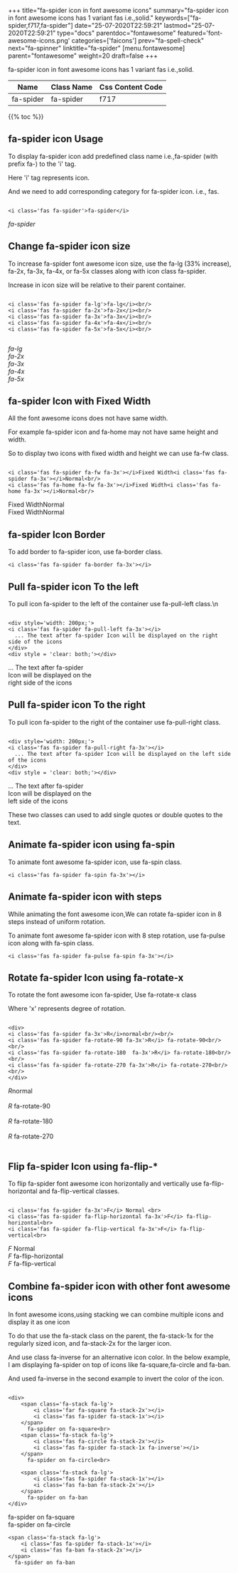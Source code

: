 +++
title="fa-spider icon in font awesome icons"
summary="fa-spider icon in font awesome icons has 1 variant fas i.e.,solid."
keywords=["fa-spider,f717,fa-spider"]
date="25-07-2020T22:59:21"
lastmod="25-07-2020T22:59:21"
type="docs"
parentdoc="fontawesome"
featured='font-awesome-icons.png'
categories=['faicons']
prev="fa-spell-check"
next="fa-spinner"
linktitle="fa-spider"
[menu.fontawesome]
parent="fontawesome"
weight=20
draft=false
+++


fa-spider icon in font awesome icons has 1 variant fas i.e.,solid.

<div class='table-responsive'><table class='table'><thead><tr><th>Name</th><th>Class Name</th><th>Css Content Code</th></tr></thead><tbody><tr><td>fa-spider</td><td>fa-spider</td><td>f717</td></tr></tbody></table></div>


{{% toc %}}


## fa-spider icon Usage

To display fa-spider icon add predefined class name i.e.,fa-spider (with prefix fa-) to the 'i' tag.

Here 'i' tag represents icon.

And we need to add corresponding category for fa-spider icon. i.e., fas.


```

<i class='fas fa-spider'>fa-spider</i>
```

<i class='fas fa-spider'>fa-spider</i>




## Change fa-spider icon size
To increase fa-spider font awesome icon size, use the fa-lg (33% increase), fa-2x, fa-3x, fa-4x, or fa-5x classes along with icon class fa-spider.

Increase in icon size will be relative to their parent container. 

```

<i class='fas fa-spider fa-lg'>fa-lg</i><br/>
<i class='fas fa-spider fa-2x'>fa-2x</i><br/>
<i class='fas fa-spider fa-3x'>fa-3x</i><br/>
<i class='fas fa-spider fa-4x'>fa-4x</i><br/>
<i class='fas fa-spider fa-5x'>fa-5x</i><br/>
            
```

<i class='fas fa-spider fa-lg'>fa-lg</i><br/>
<i class='fas fa-spider fa-2x'>fa-2x</i><br/>
<i class='fas fa-spider fa-3x'>fa-3x</i><br/>
<i class='fas fa-spider fa-4x'>fa-4x</i><br/>
<i class='fas fa-spider fa-5x'>fa-5x</i><br/>
            



## fa-spider Icon with Fixed Width 

All the font awesome icons does not have same width.

For example fa-spider icon and fa-home may not have same height and width.

So to display two icons with fixed width and height we can use fa-fw class.


```

<i class='fas fa-spider fa-fw fa-3x'></i>Fixed Width<i class='fas fa-spider fa-3x'></i>Normal<br/>
<i class='fas fa-home fa-fw fa-3x'></i>Fixed Width<i class='fas fa-home fa-3x'></i>Normal<br/>
```

<i class='fas fa-spider fa-fw fa-3x'></i>Fixed Width<i class='fas fa-spider fa-3x'></i>Normal<br/>
<i class='fas fa-home fa-fw fa-3x'></i>Fixed Width<i class='fas fa-home fa-3x'></i>Normal<br/>



## fa-spider Icon Border 

To add border to fa-spider icon, use fa-border class.


```
<i class='fas fa-spider fa-border fa-3x'></i>

```
<i class='fas fa-spider fa-border fa-3x'></i>





## Pull fa-spider icon To the left

To pull icon fa-spider to the left of the container use fa-pull-left class.\n

```

<div style='width: 200px;'>
<i class='fas fa-spider fa-pull-left fa-3x'></i>
  ... The text after fa-spider Icon will be displayed on the right side of the icons
</div>
<div style = 'clear: both;'></div>
```

<div style='width: 200px;'>
<i class='fas fa-spider fa-pull-left fa-3x'></i>
  ... The text after fa-spider Icon will be displayed on the right side of the icons
</div>
<div style = 'clear: both;'></div>




## Pull fa-spider icon To the right
To pull icon fa-spider to the right of the container use fa-pull-right class.

```

<div style='width: 200px;'>
<i class='fas fa-spider fa-pull-right fa-3x'></i>
  ... The text after fa-spider Icon will be displayed on the left side of the icons
</div>
<div style = 'clear: both;'></div>
```

<div style='width: 200px;'>
<i class='fas fa-spider fa-pull-right fa-3x'></i>
  ... The text after fa-spider Icon will be displayed on the left side of the icons
</div>
<div style = 'clear: both;'></div>

These two classes can used to add single quotes or double quotes to the text.


## Animate fa-spider icon using fa-spin
To animate font awesome fa-spider icon, use fa-spin class.

```
<i class='fas fa-spider fa-spin fa-3x'></i>
```
<i class='fas fa-spider fa-spin fa-3x'></i>




## Animate fa-spider icon with steps
While animating the font awesome icon,We can rotate fa-spider icon in 8 steps instead of uniform rotation.

To animate font awesome fa-spider icon with 8 step rotation, use fa-pulse icon along with fa-spin class.


```
<i class='fas fa-spider fa-pulse fa-spin fa-3x'></i>

```
<i class='fas fa-spider fa-pulse fa-spin fa-3x'></i>





## Rotate fa-spider Icon using fa-rotate-x
To rotate the font awesome icon fa-spider, Use fa-rotate-x class

Where 'x' represents degree of rotation.


```

<div>
<i class='fas fa-spider fa-3x'>R</i>normal<br/><br/>
<i class='fas fa-spider fa-rotate-90 fa-3x'>R</i> fa-rotate-90<br/><br/> 
<i class='fas fa-spider fa-rotate-180  fa-3x'>R</i> fa-rotate-180<br/><br/> 
<i class='fas fa-spider fa-rotate-270 fa-3x'>R</i> fa-rotate-270<br/><br/>
</div>
```

<div>
<i class='fas fa-spider fa-3x'>R</i>normal<br/><br/>
<i class='fas fa-spider fa-rotate-90 fa-3x'>R</i> fa-rotate-90<br/><br/> 
<i class='fas fa-spider fa-rotate-180  fa-3x'>R</i> fa-rotate-180<br/><br/> 
<i class='fas fa-spider fa-rotate-270 fa-3x'>R</i> fa-rotate-270<br/><br/>
</div>




## Flip fa-spider Icon using fa-flip-*
To flip fa-spider font awesome icon horizontally and vertically use fa-flip-horizontal and fa-flip-vertical classes. 

```

<i class='fas fa-spider fa-3x'>F</i> Normal <br>
<i class='fas fa-spider fa-flip-horizontal fa-3x'>F</i> fa-flip-horizontal<br>
<i class='fas fa-spider fa-flip-vertical fa-3x'>F</i> fa-flip-vertical<br>
```

<i class='fas fa-spider fa-3x'>F</i> Normal <br>
<i class='fas fa-spider fa-flip-horizontal fa-3x'>F</i> fa-flip-horizontal<br>
<i class='fas fa-spider fa-flip-vertical fa-3x'>F</i> fa-flip-vertical<br>




## Combine fa-spider icon with other font awesome icons
In font awesome icons,using stacking we can combine multiple icons and display it as one icon 

To do that use the fa-stack class on the parent, the fa-stack-1x for the regularly sized icon, and fa-stack-2x for the larger icon.

And use class fa-inverse for an alternative icon color. 
In the below example, I am displaying fa-spider on top of icons like fa-square,fa-circle and fa-ban.

And used fa-inverse in the second example to invert the color of the icon.

```

<div>
    <span class='fa-stack fa-lg'>
        <i class='far fa-square fa-stack-2x'></i>
        <i class='fas fa-spider fa-stack-1x'></i>
    </span>
      fa-spider on fa-square<br>
    <span class='fa-stack fa-lg'>
        <i class='fas fa-circle fa-stack-2x'></i>
        <i class='fas fa-spider fa-stack-1x fa-inverse'></i>
    </span>
      fa-spider on fa-circle<br>

    <span class='fa-stack fa-lg'>
        <i class='fas fa-spider fa-stack-1x'></i>
        <i class='fas fa-ban fa-stack-2x'></i>
    </span>
      fa-spider on fa-ban
</div>
```

<div>
    <span class='fa-stack fa-lg'>
        <i class='far fa-square fa-stack-2x'></i>
        <i class='fas fa-spider fa-stack-1x'></i>
    </span>
      fa-spider on fa-square<br>
    <span class='fa-stack fa-lg'>
        <i class='fas fa-circle fa-stack-2x'></i>
        <i class='fas fa-spider fa-stack-1x fa-inverse'></i>
    </span>
      fa-spider on fa-circle<br>

    <span class='fa-stack fa-lg'>
        <i class='fas fa-spider fa-stack-1x'></i>
        <i class='fas fa-ban fa-stack-2x'></i>
    </span>
      fa-spider on fa-ban
</div>






